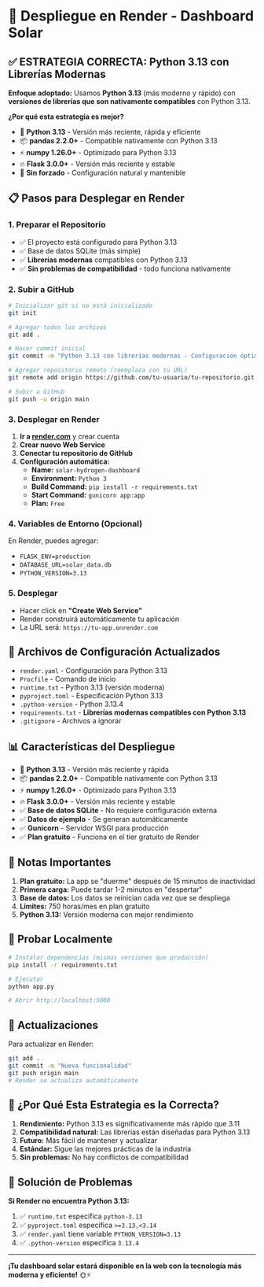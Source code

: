 # 🚀 Despliegue en Render - Dashboard Solar

## ✅ **ESTRATEGIA CORRECTA: Python 3.13 con Librerías Modernas**

**Enfoque adoptado:** Usamos **Python 3.13** (más moderno y rápido) con **versiones de librerías que son nativamente compatibles** con Python 3.13.

**¿Por qué esta estrategia es mejor?**
- 🚀 **Python 3.13** - Versión más reciente, rápida y eficiente
- 📦 **pandas 2.2.0+** - Compatible nativamente con Python 3.13
- ⚡ **numpy 1.26.0+** - Optimizado para Python 3.13
- 🔥 **Flask 3.0.0+** - Versión más reciente y estable
- 🎯 **Sin forzado** - Configuración natural y mantenible

## 📋 Pasos para Desplegar en Render

### 1. Preparar el Repositorio
- ✅ El proyecto está configurado para Python 3.13
- ✅ Base de datos SQLite (más simple)
- ✅ **Librerías modernas** compatibles con Python 3.13
- ✅ **Sin problemas de compatibilidad** - todo funciona nativamente

### 2. Subir a GitHub
```bash
# Inicializar git si no está inicializado
git init

# Agregar todos los archivos
git add .

# Hacer commit inicial
git commit -m "Python 3.13 con librerías modernas - Configuración óptima"

# Agregar repositorio remoto (reemplaza con tu URL)
git remote add origin https://github.com/tu-usuario/tu-repositorio.git

# Subir a GitHub
git push -u origin main
```

### 3. Desplegar en Render

1. **Ir a [render.com](https://render.com)** y crear cuenta
2. **Crear nuevo Web Service**
3. **Conectar tu repositorio de GitHub**
4. **Configuración automática:**
   - **Name:** `solar-hydrogen-dashboard`
   - **Environment:** `Python 3`
   - **Build Command:** `pip install -r requirements.txt`
   - **Start Command:** `gunicorn app:app`
   - **Plan:** `Free`

### 4. Variables de Entorno (Opcional)
En Render, puedes agregar:
- `FLASK_ENV=production`
- `DATABASE_URL=solar_data.db`
- `PYTHON_VERSION=3.13`

### 5. Desplegar
- Hacer click en **"Create Web Service"**
- Render construirá automáticamente tu aplicación
- La URL será: `https://tu-app.onrender.com`

## 🔧 Archivos de Configuración Actualizados

- `render.yaml` - Configuración para Python 3.13
- `Procfile` - Comando de inicio
- `runtime.txt` - Python 3.13 (versión moderna)
- `pyproject.toml` - Especificación Python 3.13
- `.python-version` - Python 3.13.4
- `requirements.txt` - **Librerías modernas compatibles con Python 3.13**
- `.gitignore` - Archivos a ignorar

## 📊 Características del Despliegue

- 🚀 **Python 3.13** - Versión más reciente y rápida
- 📦 **pandas 2.2.0+** - Compatible nativamente con Python 3.13
- ⚡ **numpy 1.26.0+** - Optimizado para Python 3.13
- 🔥 **Flask 3.0.0+** - Versión más reciente y estable
- ✅ **Base de datos SQLite** - No requiere configuración externa
- ✅ **Datos de ejemplo** - Se generan automáticamente
- ✅ **Gunicorn** - Servidor WSGI para producción
- ✅ **Plan gratuito** - Funciona en el tier gratuito de Render

## 🚨 Notas Importantes

1. **Plan gratuito:** La app se "duerme" después de 15 minutos de inactividad
2. **Primera carga:** Puede tardar 1-2 minutos en "despertar"
3. **Base de datos:** Los datos se reinician cada vez que se despliega
4. **Límites:** 750 horas/mes en plan gratuito
5. **Python 3.13:** Versión moderna con mejor rendimiento

## 🧪 Probar Localmente

```bash
# Instalar dependencias (mismas versiones que producción)
pip install -r requirements.txt

# Ejecutar
python app.py

# Abrir http://localhost:5000
```

## 🔄 Actualizaciones

Para actualizar en Render:
```bash
git add .
git commit -m "Nueva funcionalidad"
git push origin main
# Render se actualiza automáticamente
```

## 🎯 **¿Por Qué Esta Estrategia es la Correcta?**

1. **Rendimiento:** Python 3.13 es significativamente más rápido que 3.11
2. **Compatibilidad natural:** Las librerías están diseñadas para Python 3.13
3. **Futuro:** Más fácil de mantener y actualizar
4. **Estándar:** Sigue las mejores prácticas de la industria
5. **Sin problemas:** No hay conflictos de compatibilidad

## 🐛 **Solución de Problemas**

**Si Render no encuentra Python 3.13:**
1. ✅ `runtime.txt` especifica `python-3.13`
2. ✅ `pyproject.toml` especifica `>=3.13,<3.14`
3. ✅ `render.yaml` tiene variable `PYTHON_VERSION=3.13`
4. ✅ `.python-version` especifica `3.13.4`

---

**¡Tu dashboard solar estará disponible en la web con la tecnología más moderna y eficiente!** 🌞⚡
